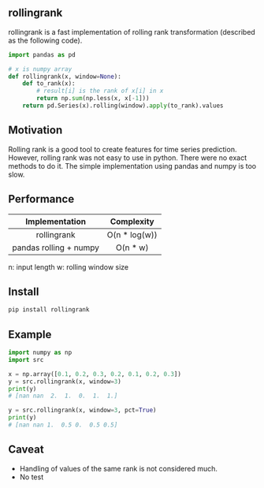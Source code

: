 ## rollingrank

rollingrank is a fast implementation of rolling rank transformation (described as the following code).

```python
import pandas as pd

# x is numpy array
def rollingrank(x, window=None):
    def to_rank(x):
        # result[i] is the rank of x[i] in x
        return np.sum(np.less(x, x[-1]))
    return pd.Series(x).rolling(window).apply(to_rank).values
```

## Motivation

Rolling rank is a good tool to create features for time series prediction.
However, rolling rank was not easy to use in python.
There were no exact methods to do it.
The simple implementation using pandas and numpy is too slow.

## Performance

|Implementation|Complexity|
|:-:|:-:|
|rollingrank|O(n * log(w))|
|pandas rolling + numpy|O(n * w)|

n: input length
w: rolling window size

## Install

```bash
pip install rollingrank
```

## Example

```python
import numpy as np
import src

x = np.array([0.1, 0.2, 0.3, 0.2, 0.1, 0.2, 0.3])
y = src.rollingrank(x, window=3)
print(y)
# [nan nan  2.  1.  0.  1.  1.]

y = src.rollingrank(x, window=3, pct=True)
print(y)
# [nan nan 1.  0.5 0.  0.5 0.5]
```

## Caveat

- Handling of values of the same rank is not considered much.
- No test
